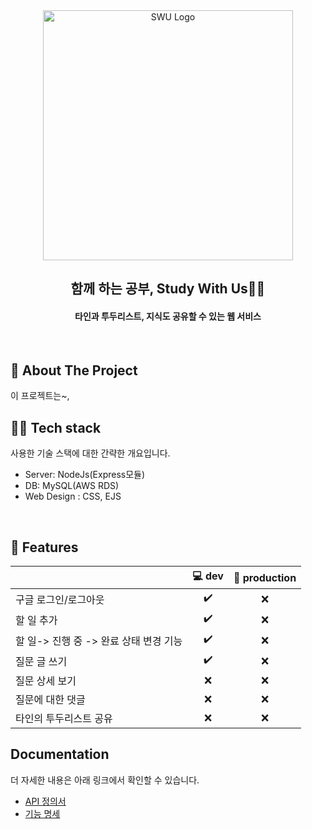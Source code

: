 <div align="center">
  <img width="400" src="https://github.com/rebreather/myStudy/blob/main/%EB%A1%9C%EA%B3%A0.png?raw=true" alt="SWU Logo">
  <h2>함께 하는 공부, Study With Us👋🏻</h2>
  <h4> 타인과 투두리스트, 지식도 공유할 수 있는 웹 서비스</h4>
</div>
<br>

## 📝 About The Project

이 프로젝트는~,
<br>

## 👨‍💻 Tech stack
사용한 기술 스택에 대한 간략한 개요입니다.
- Server: NodeJs(Express모듈)<br/>
- DB: MySQL(AWS RDS)<br/>
- Web Design : CSS, EJS

<br/>

## 💪 Features

      
|                            | 💻 dev     | 🚀 production |
| -------------------------- | :----------------: | :-------------: |
| 구글 로그인/로그아웃            |         ✔️         |        ❌        |
| 할 일 추가                 |         ✔️         |        ❌        |
| 할 일-> 진행 중 -> 완료 상태 변경 기능 |         ✔️         |        ❌        |
| 질문 글 쓰기                 |         ✔️         |        ❌        |
| 질문 상세 보기                  |          ❌         |        ❌        |
| 질문에 대한 댓글           |         ❌         |        ❌        |
| 타인의 투두리스트 공유             |         ❌         |        ❌        |


## Documentation
더 자세한 내용은 아래 링크에서 확인할 수 있습니다.
- [API 정의서]()
- [기능 명세]()
<br/><br/>
